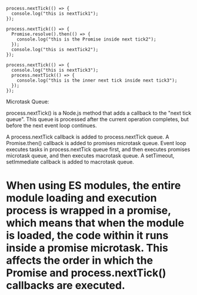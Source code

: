 ```
process.nextTick(() => {
  console.log("this is nextTick1");
});

process.nextTick(() => {
  Promise.resolve().then(() => {
    console.log("this is the Promise inside next tick2");
  });
  console.log("this is nextTick2");
});

process.nextTick(() => {
  console.log("this is nextTick3");
  process.nextTick(() => {
    console.log("this is the inner next tick inside next tick3");
  });
});
```

Microtask Queue:

process.nextTick() is a Node.js method that adds a callback to the "next tick queue". This queue is processed after the current operation completes, but before the next event loop continues.

A process.nextTick callback is added to process.nextTick queue. A Promise.then() callback is added to promises microtask queue. Event loop executes tasks in process.nextTick queue first, and then executes promises microtask queue, and then executes macrotask queue.
A setTimeout, setImmediate callback is added to macrotask queue.

# When using ES modules, the entire module loading and execution process is wrapped in a promise, which means that when the module is loaded, the code within it runs inside a promise microtask. This affects the order in which the Promise and process.nextTick() callbacks are executed.
